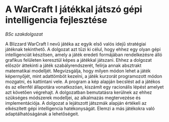 # A WarCraft I játékkal játszó gépi intelligencia fejlesztése

*BSc szakdolgozat*

A Blizzard WarCraft I nevű játéka az egyik első valós idejű stratégiai játéknak tekinthető. A dolgozat azt tűzi ki célul, hogy ehhez egy olyan gépi intelligenciát készítsen, amely a játék eredeti formájában rendelkezésre álló grafikus felületen keresztül képes a játékkal játszani. Ehhez a dolgozat először áttekinti a játék szabályrendszerét, felírja annak absztrakt matematikai modelljét. Megvizsgálja, hogy milyen módon lehet a játék képernyőjét, mint adattömböt kezelni, a játék kurzorát programozott módon mozgatni, és kattintani vele. A program a kép alapján becslést ad a játékos és az ellenfél állapotára vonatkozóan, kiszámít egy racionális lépést amelyet azt követően végrehajt. A dolgozatban bemutatásra kerülnek az ehhez szükséges módszerek modelljei, az alkalmazás megtervezése és implementációja. A dolgozat a lejátszott játszmák alapján értékeli az elkészített gépi intelligencia hatékonyságát. Elemzi a más játékokra való adaptálhatóságának a lehetőségeit.
